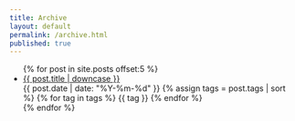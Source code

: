 ```yaml
---
title: Archive
layout: default
permalink: /archive.html
published: true
---
```

<ul class="index_menu">
  {% for post in site.posts offset:5 %}
    <li>
      <a href="{{ post.permalink }}">{{ post.title | downcase }}</a>
      <div class="post_info">
      <span class="publish_date">{{ post.date | date: "%Y-%m-%d" }}</span>
      {% assign tags = post.tags | sort %}
      {% for tag in tags %}
      <span class="tag">{{ tag }}</span>
      {% endfor %}
      </div>
    </li>
  {% endfor %}
  <div style="clear: both;"></div>
</ul>
